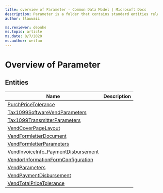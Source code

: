 ```yaml
---
title: overview of Parameter - Common Data Model | Microsoft Docs
description: Parameter is a folder that contains standard entities related to the Common Data Model.
author: llawwaii

ms.reviewer: deonhe
ms.topic: article
ms.date: 8/7/2020
ms.author: weiluo
---
```


# Overview of Parameter


## Entities

|Name|Description|
|---|---|
|[PurchPriceTolerance](PurchPriceTolerance.md)||
|[Tax1099SoftwareVendParameters](Tax1099SoftwareVendParameters.md)||
|[Tax1099TransmitterParameters](Tax1099TransmitterParameters.md)||
|[VendCoverPageLayout](VendCoverPageLayout.md)||
|[VendFormletterDocument](VendFormletterDocument.md)||
|[VendFormletterParameters](VendFormletterParameters.md)||
|[VendInvoiceInfo_PaymentDisbursement](VendInvoiceInfo_PaymentDisbursement.md)||
|[VendorInformationFormConfiguration](VendorInformationFormConfiguration.md)||
|[VendParameters](VendParameters.md)||
|[VendPaymentDisbursement](VendPaymentDisbursement.md)||
|[VendTotalPriceTolerance](VendTotalPriceTolerance.md)||
